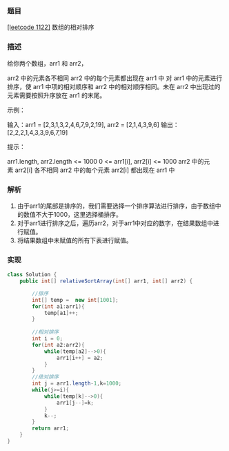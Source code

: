 ### 题目

[[leetcode 1122]](https://leetcode-cn.com/problems/relative-sort-array/submissions/) 数组的相对排序

### 描述

给你两个数组，arr1 和 arr2，

arr2 中的元素各不相同
arr2 中的每个元素都出现在 arr1 中
对 arr1 中的元素进行排序，使 arr1 中项的相对顺序和 arr2 中的相对顺序相同。未在 arr2 中出现过的元素需要按照升序放在 arr1 的末尾。


示例：

输入：arr1 = [2,3,1,3,2,4,6,7,9,2,19], arr2 = [2,1,4,3,9,6]
输出：[2,2,2,1,4,3,3,9,6,7,19]
 

提示：

arr1.length, arr2.length <= 1000
0 <= arr1[i], arr2[i] <= 1000
arr2 中的元素 arr2[i] 各不相同
arr2 中的每个元素 arr2[i] 都出现在 arr1 中

### 解析

1. 由于arr1的尾部是排序的，我们需要选择一个排序算法进行排序，由于数组中的数值不大于1000，这里选择桶排序。
2. 对于arr1进行排序之后，遍历arr2，对于arr1中对应的数字，在结果数组中进行赋值。
3. 将结果数组中未赋值的所有下表进行赋值。



### 实现

```java
class Solution {
    public int[] relativeSortArray(int[] arr1, int[] arr2) {

        //排序
        int[] temp =  new int[1001];
        for(int a1:arr1){
            temp[a1]++;
        }
        
        //相对排序
        int i = 0;
        for(int a2:arr2){
            while(temp[a2]-->0){
                arr1[i++] = a2;
            }
        }
        //绝对排序
        int j = arr1.length-1,k=1000;
        while(j>=i){
            while(temp[k]-->0){
                arr1[j--]=k;
            }
            k--;
        }
        return arr1;
    }
}
```
